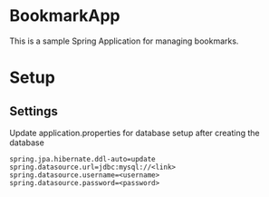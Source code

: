 # BookmarkApp

This is a sample Spring Application for managing bookmarks.

# Setup

## Settings

Update application.properties for database setup after creating the database


    spring.jpa.hibernate.ddl-auto=update
    spring.datasource.url=jdbc:mysql://<link>
    spring.datasource.username=<username>
    spring.datasource.password=<password>

